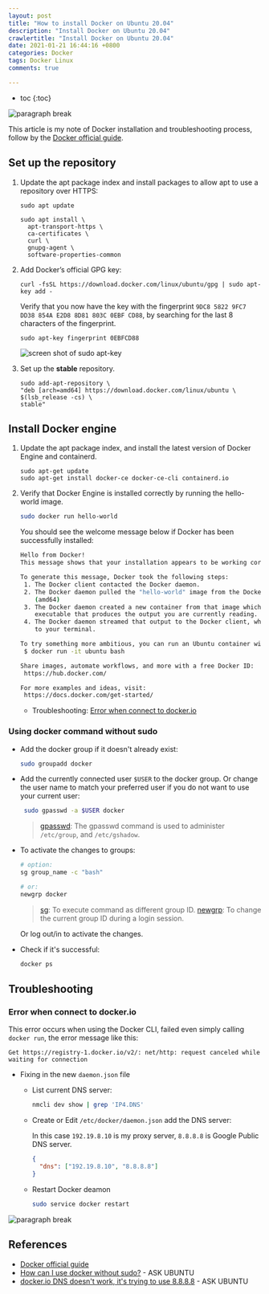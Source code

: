 ```yaml
---
layout: post
title: "How to install Docker on Ubuntu 20.04"
description: "Install Docker on Ubuntu 20.04"
crawlertitle: "Install Docker on Ubuntu 20.04"
date: 2021-01-21 16:44:16 +0800
categories: Docker
tags: Docker Linux
comments: true

---
```


- toc
{:toc}

![paragraph break](https://order-brother.s3-ap-northeast-1.amazonaws.com/paragraph+break/separator-1.png)

This article is my note of Docker installation and troubleshooting process, follow by the [Docker official guide](https://docs.docker.com/engine/install/ubuntu/).

## Set up the repository

1. Update the apt package index and install packages to allow apt to use a repository over HTTPS:

   ```shell
   sudo apt update

   sudo apt install \
     apt-transport-https \
     ca-certificates \
     curl \
     gnupg-agent \
     software-properties-common
   ```

2. Add Docker’s official GPG key:

   ```shell
   curl -fsSL https://download.docker.com/linux/ubuntu/gpg | sudo apt-key add -
   ```

   Verify that you now have the key with the fingerprint `9DC8 5822 9FC7 DD38 854A E2D8 8D81 803C 0EBF CD88`, by searching for the last 8 characters of the fingerprint.

   ```shell
   sudo apt-key fingerprint 0EBFCD88
   ```

   ![screen shot of sudo apt-key](https://i.imgur.com/EEguhrZ.png)

3. Set up the **stable** repository.

   ```shell
   sudo add-apt-repository \
   "deb [arch=amd64] https://download.docker.com/linux/ubuntu \
   $(lsb_release -cs) \
   stable"
   ```

## Install Docker engine

1. Update the apt package index, and install the latest version of Docker Engine and containerd.

   ```shell
   sudo apt-get update
   sudo apt-get install docker-ce docker-ce-cli containerd.io
   ```

2. Verify that Docker Engine is installed correctly by running the hello-world image.

   ```bash
   sudo docker run hello-world
   ```

   You should see the welcome message below if Docker has been successfully installed:

   ```bash
   Hello from Docker!
   This message shows that your installation appears to be working correctly.

   To generate this message, Docker took the following steps:
    1. The Docker client contacted the Docker daemon.
    2. The Docker daemon pulled the "hello-world" image from the Docker Hub.
       (amd64)
    3. The Docker daemon created a new container from that image which runs the
       executable that produces the output you are currently reading.
    4. The Docker daemon streamed that output to the Docker client, which sent it
       to your terminal.

   To try something more ambitious, you can run an Ubuntu container with:
    $ docker run -it ubuntu bash

   Share images, automate workflows, and more with a free Docker ID:
    https://hub.docker.com/

   For more examples and ideas, visit:
    https://docs.docker.com/get-started/
   ```

   - Troubleshooting: [Error when connect to docker.io](#error-when-connect-to-dockerio)

### Using docker command without sudo

- Add the docker group if it doesn't already exist:

  ```bash
  sudo groupadd docker
  ```

- Add the currently connected user `$USER` to the docker group. Or change the user name to match your preferred user if you do not want to use your current user:

  ```bash
   sudo gpasswd -a $USER docker
  ```

  > [gpasswd](https://man7.org/linux/man-pages/man1/gpasswd.1.html): The gpasswd command is used to administer `/etc/group`, and `/etc/gshadow`.

- To activate the changes to groups:

  ```bash
  # option:
  sg group_name -c "bash"

  # or:
  newgrp docker
  ```

  > [sg](https://man7.org/linux/man-pages/man1/sg.1.html): To execute command as different group ID.
  > [newgrp](https://man7.org/linux/man-pages/man1/newgrp.1.html): To change the current group ID during a login session.

  Or log out/in to activate the changes.

- Check if it's successful:

  ```bash
  docker ps
  ```

## Troubleshooting

### Error when connect to docker.io

This error occurs when using the Docker CLI, failed even simply calling `docker run`, the error message like this:

```terminal
Get https://registry-1.docker.io/v2/: net/http: request canceled while waiting for connection
```

- Fixing in the new `daemon.json` file
  - List current DNS server:

    ```bash
    nmcli dev show | grep 'IP4.DNS'
    ```

  - Create or Edit `/etc/docker/daemon.json` add the DNS server:

    In this case `192.19.8.10` is my proxy server, `8.8.8.8` is Google Public DNS server.

    ```json
    {
      "dns": ["192.19.8.10", "8.8.8.8"]
    }
    ```

  - Restart Docker deamon

    ```bash
    sudo service docker restart
    ```

![paragraph break](https://order-brother.s3-ap-northeast-1.amazonaws.com/paragraph+break/separator-1.png)

## References

- [Docker official guide](https://docs.docker.com/engine/install/ubuntu/)
- [How can I use docker without sudo?](https://askubuntu.com/questions/477551/how-can-i-use-docker-without-sudo) - ASK UBUNTU
- [docker.io DNS doesn't work, it's trying to use 8.8.8.8](https://askubuntu.com/questions/475764/docker-io-dns-doesnt-work-its-trying-to-use-8-8-8-8) - ASK UBUNTU
